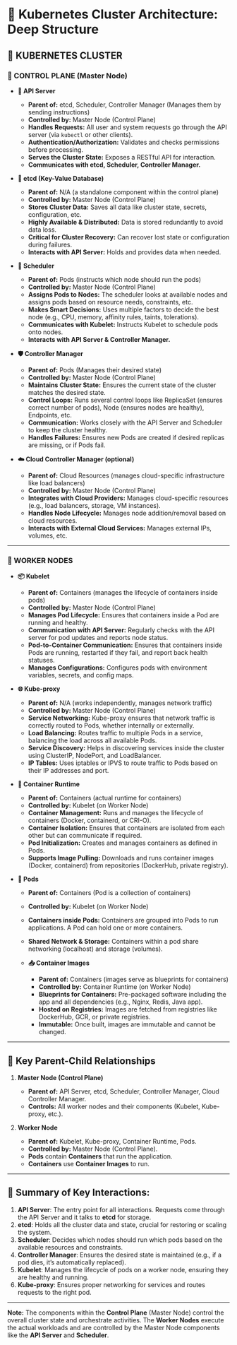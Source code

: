 # 🔷 Kubernetes Cluster Architecture: Deep Structure

## 🔷 KUBERNETES CLUSTER

### 🧠 CONTROL PLANE (Master Node)

- **📡 API Server**  
  - **Parent of:** etcd, Scheduler, Controller Manager (Manages them by sending instructions)  
  - **Controlled by:** Master Node (Control Plane)  
  - **Handles Requests:** All user and system requests go through the API server (via `kubectl` or other clients).  
  - **Authentication/Authorization:** Validates and checks permissions before processing.  
  - **Serves the Cluster State:** Exposes a RESTful API for interaction.  
  - **Communicates with etcd, Scheduler, Controller Manager.**

- **🧾 etcd (Key-Value Database)**  
  - **Parent of:** N/A (a standalone component within the control plane)  
  - **Controlled by:** Master Node (Control Plane)  
  - **Stores Cluster Data:** Saves all data like cluster state, secrets, configuration, etc.  
  - **Highly Available & Distributed:** Data is stored redundantly to avoid data loss.  
  - **Critical for Cluster Recovery:** Can recover lost state or configuration during failures.  
  - **Interacts with API Server:** Holds and provides data when needed.

- **🎯 Scheduler**  
  - **Parent of:** Pods (instructs which node should run the pods)  
  - **Controlled by:** Master Node (Control Plane)  
  - **Assigns Pods to Nodes:** The scheduler looks at available nodes and assigns pods based on resource needs, constraints, etc.  
  - **Makes Smart Decisions:** Uses multiple factors to decide the best node (e.g., CPU, memory, affinity rules, taints, tolerations).  
  - **Communicates with Kubelet:** Instructs Kubelet to schedule pods onto nodes.  
  - **Interacts with API Server & Controller Manager.**

- **🛡️ Controller Manager**  
  - **Parent of:** Pods (Manages their desired state)  
  - **Controlled by:** Master Node (Control Plane)  
  - **Maintains Cluster State:** Ensures the current state of the cluster matches the desired state.  
  - **Control Loops:** Runs several control loops like ReplicaSet (ensures correct number of pods), Node (ensures nodes are healthy), Endpoints, etc.  
  - **Communication:** Works closely with the API Server and Scheduler to keep the cluster healthy.  
  - **Handles Failures:** Ensures new Pods are created if desired replicas are missing, or if Pods fail.  

- **☁️ Cloud Controller Manager (optional)**  
  - **Parent of:** Cloud Resources (manages cloud-specific infrastructure like load balancers)  
  - **Controlled by:** Master Node (Control Plane)  
  - **Integrates with Cloud Providers:** Manages cloud-specific resources (e.g., load balancers, storage, VM instances).  
  - **Handles Node Lifecycle:** Manages node addition/removal based on cloud resources.  
  - **Interacts with External Cloud Services:** Manages external IPs, volumes, etc.

---

### 🔨 WORKER NODES

- **📦 Kubelet**  
  - **Parent of:** Containers (manages the lifecycle of containers inside pods)  
  - **Controlled by:** Master Node (Control Plane)  
  - **Manages Pod Lifecycle:** Ensures that containers inside a Pod are running and healthy.  
  - **Communication with API Server:** Regularly checks with the API server for pod updates and reports node status.  
  - **Pod-to-Container Communication:** Ensures that containers inside Pods are running, restarted if they fail, and report back health statuses.  
  - **Manages Configurations:** Configures pods with environment variables, secrets, and config maps.

- **🌐 Kube-proxy**  
  - **Parent of:** N/A (works independently, manages network traffic)  
  - **Controlled by:** Master Node (Control Plane)  
  - **Service Networking:** Kube-proxy ensures that network traffic is correctly routed to Pods, whether internally or externally.  
  - **Load Balancing:** Routes traffic to multiple Pods in a service, balancing the load across all available Pods.  
  - **Service Discovery:** Helps in discovering services inside the cluster using ClusterIP, NodePort, and LoadBalancer.  
  - **IP Tables:** Uses iptables or IPVS to route traffic to Pods based on their IP addresses and port.

- **🧱 Container Runtime**  
  - **Parent of:** Containers (actual runtime for containers)  
  - **Controlled by:** Kubelet (on Worker Node)  
  - **Container Management:** Runs and manages the lifecycle of containers (Docker, containerd, or CRI-O).  
  - **Container Isolation:** Ensures that containers are isolated from each other but can communicate if required.  
  - **Pod Initialization:** Creates and manages containers as defined in Pods.  
  - **Supports Image Pulling:** Downloads and runs container images (Docker, containerd) from repositories (DockerHub, private registry).

- **🚀 Pods**  
  - **Parent of:** Containers (Pod is a collection of containers)  
  - **Controlled by:** Kubelet (on Worker Node)  
  - **Containers inside Pods:** Containers are grouped into Pods to run applications. A Pod can hold one or more containers.  
  - **Shared Network & Storage:** Containers within a pod share networking (localhost) and storage (volumes).  

  - **📥 Container Images**  
    - **Parent of:** Containers (images serve as blueprints for containers)  
    - **Controlled by:** Container Runtime (on Worker Node)  
    - **Blueprints for Containers:** Pre-packaged software including the app and all dependencies (e.g., Nginx, Redis, Java app).  
    - **Hosted on Registries:** Images are fetched from registries like DockerHub, GCR, or private registries.  
    - **Immutable:** Once built, images are immutable and cannot be changed.

---

## 📌 Key Parent-Child Relationships

1. **Master Node (Control Plane)**  
   - **Parent of:** API Server, etcd, Scheduler, Controller Manager, Cloud Controller Manager.  
   - **Controls:** All worker nodes and their components (Kubelet, Kube-proxy, etc.).

2. **Worker Node**  
   - **Parent of:** Kubelet, Kube-proxy, Container Runtime, Pods.  
   - **Controlled by:** Master Node (Control Plane).  
   - **Pods** contain **Containers** that run the application.  
   - **Containers** use **Container Images** to run.

---

## 📌 Summary of Key Interactions:
1. **API Server**: The entry point for all interactions. Requests come through the API Server and it talks to **etcd** for storage.
2. **etcd**: Holds all the cluster data and state, crucial for restoring or scaling the system.
3. **Scheduler**: Decides which nodes should run which pods based on the available resources and constraints.
4. **Controller Manager**: Ensures the desired state is maintained (e.g., if a pod dies, it’s automatically replaced).
5. **Kubelet**: Manages the lifecycle of pods on a worker node, ensuring they are healthy and running.
6. **Kube-proxy**: Ensures proper networking for services and routes requests to the right pod.

---

**Note:** The components within the **Control Plane** (Master Node) control the overall cluster state and orchestrate activities. The **Worker Nodes** execute the actual workloads and are controlled by the Master Node components like the **API Server** and **Scheduler**.

